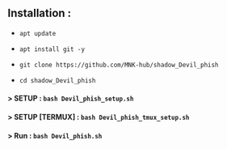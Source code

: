## Installation :



* `apt update`

* `apt install git -y`

* `git clone https://github.com/MNK-hub/shadow_Devil_phish`

* `cd shadow_Devil_phish`

#### > SETUP : `bash Devil_phish_setup.sh`

#### > SETUP [TERMUX] : `bash Devil_phish_tmux_setup.sh`

#### > Run : `bash Devil_phish.sh`



